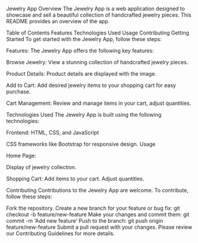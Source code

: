 Jewelry App
Overview
The Jewelry App is a web application designed to showcase and sell a beautiful collection of handcrafted jewelry pieces. This README provides an overview of the app.

Table of Contents
Features
Technologies Used
Usage
Contributing
Getting Started
To get started with the Jewelry App, follow these steps:

Features:
The Jewelry App offers the following key features:

Browse Jewelry: View a stunning collection of handcrafted jewelry pieces.

Product Details: Product details are displayed with the image.

Add to Cart: Add desired jewelry items to your shopping cart for easy purchase.

Cart Management: Review and manage items in your cart, adjust quantities.


Technologies Used
The Jewelry App is built using the following technologies:

Frontend:
HTML, CSS, and JavaScript

CSS frameworks like Bootstrap for responsive design.
Usage

Home Page:

Display of jewelry collection.

Shopping Cart:
Add items to your cart.
Adjust quantities.


Contributing
Contributions to the Jewelry App are welcome. To contribute, follow these steps:

Fork the repository.
Create a new branch for your feature or bug fix: git checkout -b feature/new-feature
Make your changes and commit them: git commit -m 'Add new feature'
Push to the branch: git push origin feature/new-feature
Submit a pull request with your changes.
Please review our Contributing Guidelines for more details.







